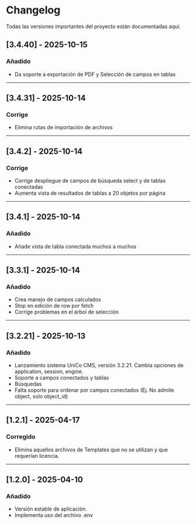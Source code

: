 # Changelog

Todas las versiones importantes del proyecto están documentadas aquí.  


## [3.4.40] - 2025-10-15

### Añadido

- Da soporte a exportación de PDF y Selección de campos en tablas

---

## [3.4.31] - 2025-10-14

### Corrige

- Elimina rutas de importación de archivos

---

## [3.4.2] - 2025-10-14

### Corrige

- Corrige despliegue de campos de búsqueda select y de tablas conectadas
- Aumenta vista de resultados de tablas a 20 objetos por página

---

## [3.4.1] - 2025-10-14

### Añadido

- Añade vista de tabla conectada muchos a muchos

---

## [3.3.1] - 2025-10-14

### Añadido

- Crea manejo de campos calculados
- Stop en edición de row por fetch
- Corrige problemas en el árbol de selección

---

## [3.2.21] - 2025-10-13

### Añadido
- Lanzamiento sistema UniCo CMS, versión 3.2.21. Cambia opciones de application, session, engine.
- Soporte a campos conectados y tablas
- Búsquedas
- Falta soporte para ordenar por campos conectados (Ej. No admite object, solo object_id)

---

## [1.2.1] - 2025-04-17

### Corregido
- Elimina aquellos archivos de Templates que no se utilizan y que requerían licencia.

---

## [1.2.0] - 2025-04-10
### Añadido
- Versión estable de aplicación.
- Implementa uso del archivo .env
